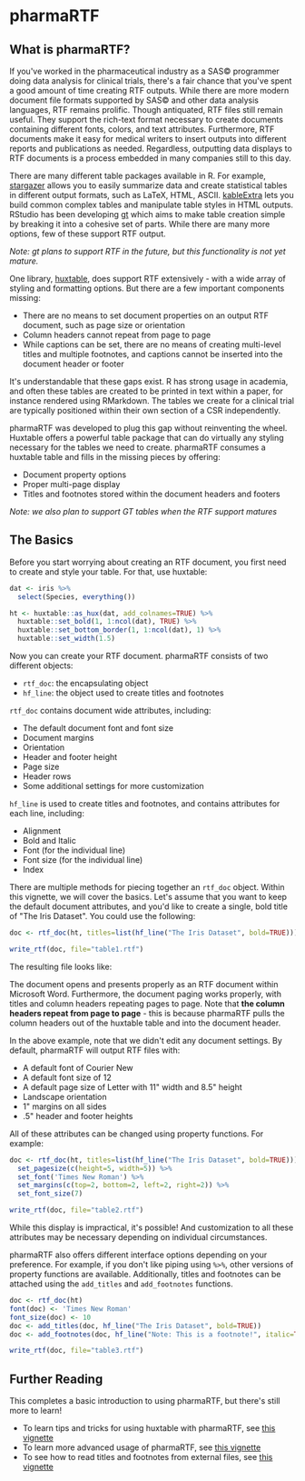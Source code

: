 # pharmaRTF 
<!--https://img.shields.io/azure-devops/build/atorus/32a592e8-d9a9-4ccd-bd26-65bc1c2a634d/1-->



## What is pharmaRTF? 

If you've worked in the pharmaceutical industry as a SAS&copy; programmer doing data analysis for clinical trials, there's a fair chance that you've spent a good amount of time creating RTF outputs. While there are more modern document file formats supported by SAS&copy; and other data analysis languages, RTF remains prolific. Though antiquated, RTF files still remain useful. They support the rich-text format necessary to create documents containing different fonts, colors, and text attributes. Furthermore, RTF documents make it easy for medical writers to insert outputs into different reports and publications as needed. Regardless, outputting data displays to RTF documents is a process embedded in many companies still to this day. 

There are many different table packages available in R. For example, [stargazer](https://cran.r-project.org/package=stargazer) allows you to easily summarize data and create statistical tables in different output formats, such as LaTeX, HTML, ASCII. [kableExtra](https://cran.r-project.org/web/packages/kableExtra/vignettes/awesome_table_in_html.html) lets you build common complex tables and manipulate table styles in HTML outputs. RStudio has been developing [gt](https://github.com/rstudio/gt) which aims to make table creation simple by breaking it into a cohesive set of parts. While there are many more options, few of these support RTF output. 


_Note: gt plans to support RTF in the future, but this functionality is not yet mature._

One library, [huxtable](https://hughjonesd.github.io/huxtable/), does support RTF extensively - with a wide array of styling and formatting options. But there are a few important components missing:

- There are no means to set document properties on an output RTF document, such as page size or orientation
- Column headers cannot repeat from page to page
- While captions can be set, there are no means of creating multi-level titles and multiple footnotes, and captions cannot be inserted into the document header or footer

It's understandable that these gaps exist. R has strong usage in academia, and often these tables are created to be printed in text within a paper, for instance rendered using RMarkdown. The tables we create for a clinical trial are typically positioned within their own section of a CSR independently. 

pharmaRTF was developed to plug this gap without reinventing the wheel. Huxtable offers a powerful table package that can do virtually any styling necessary for the tables we need to create. pharmaRTF consumes a huxtable table and fills in the missing pieces by offering:

- Document property options
- Proper multi-page display
- Titles and footnotes stored within the document headers and footers

_Note: we also plan to support GT tables when the RTF support matures_

## The Basics

Before you start worrying about creating an RTF document, you first need to create and style your table. For that, use huxtable:

```r
dat <- iris %>% 
  select(Species, everything())

ht <- huxtable::as_hux(dat, add_colnames=TRUE) %>% 
  huxtable::set_bold(1, 1:ncol(dat), TRUE) %>% 
  huxtable::set_bottom_border(1, 1:ncol(dat), 1) %>% 
  huxtable::set_width(1.5)
```

Now you can create your RTF document. pharmaRTF consists of two different objects:

- `rtf_doc`: the encapsulating object
- `hf_line`: the object used to create titles and footnotes

`rtf_doc` contains document wide attributes, including:

- The default document font and font size
- Document margins
- Orientation
- Header and footer height
- Page size
- Header rows
- Some additional settings for more customization

`hf_line` is used to create titles and footnotes, and contains attributes for each line, including:

- Alignment
- Bold and Italic
- Font (for the individual line)
- Font size (for the individual line)
- Index

There are multiple methods for piecing together an `rtf_doc` object. Within this vignette, we will cover the basics. Let's assume that you want to keep the default document attributes, and you'd like to create a single, bold title of "The Iris Dataset". You could use the following:

```r
doc <- rtf_doc(ht, titles=list(hf_line("The Iris Dataset", bold=TRUE)))

write_rtf(doc, file="table1.rtf")

```

The resulting file looks like:
<!--![table1_png]("https://github.com/atorus-research/pharmaRTF/vignettes/table1_img1.png")-->

The document opens and presents properly as an RTF document within Microsoft Word. Furthermore, the document paging works properly, with titles and column headers repeating pages to page. Note that **the column headers repeat from page to page** - this is because pharmaRTF pulls the column headers out of the huxtable table and into the document header. 

<!--![table1_png2]("https://github.com/atorus-research/pharmaRTF/vignettes/table1_img2.png")-->


In the above example, note that we didn't edit any document settings. By default, pharmaRTF will output RTF files with:

- A default font of Courier New
- A default font size of 12
- A default page size of Letter with 11" width and 8.5" height
- Landscape orientation
- 1" margins on all sides
- .5" header and footer heights

All of these attributes can be changed using property functions. For example:

```r
doc <- rtf_doc(ht, titles=list(hf_line("The Iris Dataset", bold=TRUE))) %>% 
  set_pagesize(c(height=5, width=5)) %>% 
  set_font('Times New Roman') %>% 
  set_margins(c(top=2, bottom=2, left=2, right=2)) %>% 
  set_font_size(7)

write_rtf(doc, file="table2.rtf")
```

<!--![table2_img1]("https://github.com/atorus-research/pharmaRTF/vignettes/table2_img1.png")-->


While this display is impractical, it's possible! And customization to all these attributes may be necessary depending on individual circumstances. 

pharmaRTF also offers different interface options depending on your preference. For example, if you don't like piping using `%>%`, other versions of property functions are available. Additionally, titles and footnotes can be attached using the `add_titles` and `add_footnotes` functions.

```r
doc <- rtf_doc(ht)
font(doc) <- 'Times New Roman'
font_size(doc) <- 10
doc <- add_titles(doc, hf_line("The Iris Dataset", bold=TRUE))
doc <- add_footnotes(doc, hf_line("Note: This is a footnote!", italic=TRUE, align='left'))

write_rtf(doc, file="table3.rtf")
```

<!--![table3_img1]("https://github.com/atorus-research/pharmaRTF/vignettes/table3_img1.png")-->

## Further Reading

This completes a basic introduction to using pharmaRTF, but there's still more to learn!

- To learn tips and tricks for using huxtable with pharmaRTF, see [this vignette](huxtable_tips.html)
- To learn more advanced usage of pharmaRTF, see [this vignette](advanced_usage.html)
- To see how to read titles and footnotes from external files, see [this vignette](tf_from_file.html)



